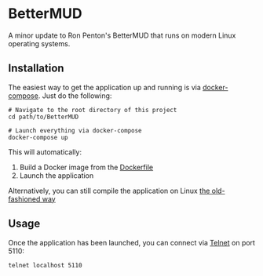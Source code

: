 # BetterMUD #

A minor update to Ron Penton's BetterMUD that runs on modern Linux operating systems.

## Installation ##

The easiest way to get the application up and running is via [docker-compose](https://docs.docker.com/compose/install/).  Just do the following:

```shell
# Navigate to the root directory of this project
cd path/to/BetterMUD

# Launch everything via docker-compose
docker-compose up
```

This will automatically:

1. Build a Docker image from the [Dockerfile](./Dockerfile)
2. Launch the application

Alternatively, you can still compile the application on Linux [the old-fashioned way](./BetterMUD/readme.txt)

## Usage ##

Once the application has been launched, you can connect via [Telnet](https://en.wikipedia.org/wiki/Telnet) on port 5110:

```shell
telnet localhost 5110
```
